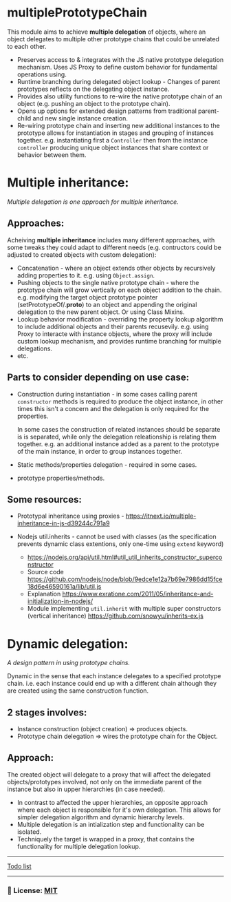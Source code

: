 # multiplePrototypeChain
This module aims to achieve **multiple delegation** of objects, where an object delegates to multiple other prototype chains that could be unrelated to each other. 

- Preserves access to & integrates with the JS native prototype delegation mechanism. Uses JS Proxy to define custom behavior for fundamental operations using.
- Runtime branching during delegated object lookup - Changes of parent prototypes reflects on the delegating object instance.
- Provides also utility functions to re-wire the native prototype chain of an object (e.g. pushing an object to the prototype chain). 
- Opens up options for extended design patterns from traditional parent-child and new single instance creation. 
- Re-wiring prototype chain and inserting new additional instances to the prototype allows for instantiation in stages and grouping of instances together. e.g. instantiating first a `Controller` then from the instance `controller` producing unique object instances that share context or behavior between them.

# Multiple inheritance:

_Multiple delegation is one approach for multiple inheritance._

## Approaches:
Acheiving **multiple inheritance** includes many different approaches, with some tweaks they could adapt to different needs (e.g. contructors could be adjusted to created objects with custom delegation): 
- Concatenation - where an object extends other objects by recursively adding properties to it. e.g. using `Object.assign`.
- Pushing objects to the single native prototype chain - where the prototype chain will grow vertically on each object addition to the chain. e.g. modifying the target object prototype pointer (setPrototypeOf/.__proto__) to an object and appending the original delegation to the new parent object. Or using Class Mixins.
- Lookup behavior modification - overriding the property lookup algorithm to include additional objects and their parents recusevily. e.g. using Proxy to interacte with instance objects, where the proxy will include custom lookup mechanism, and provides runtime branching for multiple delegations.
- etc.

## Parts to consider depending on use case: 
- Construction during instantiation - in some cases calling parent `constructor` methods is required to produce the object instance, in other times this isn't a concern and the delegation is only required for the properties.
    
    In some cases the construction of related instances should be separate is is separated, while only the delegation releationship is relating them together. e.g. an additional instance added as a parent to the prototype of the main instance, in order to group instances together.
- Static methods/properties delegation - required in some cases.
- prototype properties/methods.


## Some resources: 
- Prototypal inheritance using proxies - https://itnext.io/multiple-inheritance-in-js-d39244c791a9
- Nodejs util.inherits - cannot be used with classes (as the specification prevents dynamic class extentions, only one-time using `extend` keyword) 

    - https://nodejs.org/api/util.html#util_util_inherits_constructor_superconstructor 
    - Source code https://github.com/nodejs/node/blob/9edce1e12a7b69e7986dd15fce18d6e46590161a/lib/util.js  
    - Explanation https://www.exratione.com/2011/05/inheritance-and-initialization-in-nodejs/
    - Module implementing `util.inherit` with multiple super constructors (vertical inheritance) https://github.com/snowyu/inherits-ex.js

# Dynamic delegation: 
_A design pattern in using prototype chains._

Dynamic in the sense that each instance delegates to a specified prototype chain. i.e. each instance could end up with a different chain although they are created using the same construction function. 

## 2 stages involves: 
- Instance construction (object creation) => produces objects.
- Prototype chain delegation => wires the prototype chain for the Object.

## Approach: 
The created object will delegate to a proxy that will affect the delegated objects/prototypes involved, not only on the immediate parent of the instance but also in upper hierarchies (in case needed).
- In contrast to affected the upper hierarchies, an opposite approach where each object is responsible for it's own delegation. This allows for simpler delegation algorithm and dynamic hierarchy levels. 
- Multiple delegation is an intialization step and functionality can be isolated.
- Techniquely the target is wrapped in a proxy, that contains the functionality for multiple delegation lookup.


___

[Todo list](/documentation/TODO.md)

___

### 🔑 License: [MIT](/.github/LICENSE)
